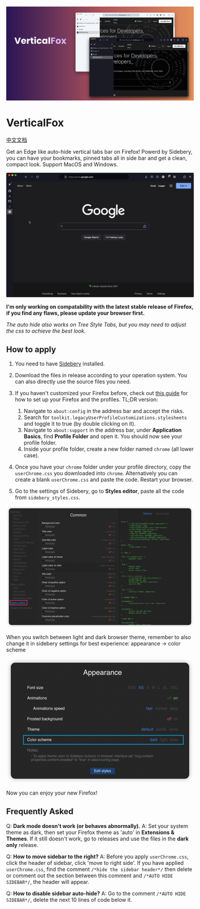 ![](./assets/header.png)

# VerticalFox

[中文文档](readme_ch.md)

Get an Edge like auto-hide vertical tabs bar on Firefox! Powerd by Sidebery, you can have your bookmarks, pinned tabs all in side bar and get a clean, compact look. Support MacOS and Windows.

![](./assets/gif1.gif)

**I'm only working on compatability with the latest stable release of Firefox, if you find any flaws, please update your browser first.**

*The auto hide also works on Tree Style Tabs, but you may need to adjust the css to achieve the best look.*

## How to apply

1. You need to have [Sidebery](https://addons.mozilla.org/en-US/firefox/addon/sidebery/) installed.
2. Download the files in release according to your operation system. You can also directly use the source files you need.
3. If you haven't customized your Firefox before, check out [this guide](https://www.reddit.com/r/firefox/wiki/userchrome/) for how to set up your Firefox and the profiles. TL;DR version:

   1. Navigate to `about:config` in the address bar and accept the risks.
   2. Search for `toolkit.legacyUserProfileCustomizations.stylesheets` and toggle it to true (by double clicking on it).
   3. Navigate to `about:support` in the address bar, under **Application Basics**, find **Profile Folder** and open it. You should now see your profile folder.
   4. Inside your profile folder, create a new folder named `chrome` (all lower case).
4. Once you have your `chrome` folder under your profile directory, copy the `userChrome.css` you downloaded into `chrome`. Alternatively you can create a blank `userChrome.css` and paste the code. Restart your browser.
5. Go to the settings of Sidebery, go to **Styles editor**, paste all the code from `sidebery_styles.css`. 

![](/assets/img1.png)

When you switch between light and dark browser theme, remember to also change it in sidebery settings for best experience: appearance -> color scheme

![](assets/img2.png)

Now you can enjoy your new Firefox!

## Frequently Asked
Q: **Dark mode doesn't work (or behaves abnormally).**
A: Set your system theme as dark, then set your Firefox theme as 'auto' in **Extensions & Themes**. If it still doesn't work, go to releases and use the files in the **dark only** release.

Q: **How to move sidebar to the right?**
A: Before you apply `userChrome.css`, click the header of sidebar, click 'move to right side'. If you have applied `userChrome.css`, find the comment `/*hide the sidebar header*/` then delete or comment out the section between this comment and `/*AUTO HIDE SIDEBAR*/`, the header will appear. 

Q: **How to disable sidebar auto-hide?**
A: Go to the comment `/*AUTO HIDE SIDEBAR*/`, delete the next 10 lines of code below it.
